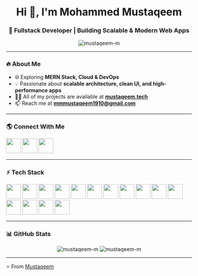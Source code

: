 <h1 align="center">Hi 👋, I'm Mohammed Mustaqeem</h1>
<h3 align="center">🚀 Fullstack Developer | Building Scalable & Modern Web Apps</h3>

<p align="center">
  <img src="https://komarev.com/ghpvc/?username=mustaqeem-m&label=Profile%20views&color=0e75b6&style=flat" alt="mustaqeem-m" />
</p>

---

### 🔥 About Me
- 🌐 Exploring **MERN Stack, Cloud & DevOps**
- 💡 Passionate about **scalable architecture, clean UI, and high-performance apps**
- 👨‍💻 All of my projects are available at [**mustaqeem.tech**](https://mustaqeem.tech)
- 📫 Reach me at **mmmustaqeem1910@gmail.com**

---

### 🌎 Connect With Me
<p align="left">
  <a href="https://www.linkedin.com/in/mustaqeem-m-a553bb322/" target="_blank"><img src="https://cdn.jsdelivr.net/gh/devicons/devicon/icons/linkedin/linkedin-original.svg" width="40"/></a>
  <a href="mailto:mmmustaqeem1910@gmail.com"><img src="https://cdn.jsdelivr.net/gh/devicons/devicon/icons/google/google-original.svg" width="40"/></a>
  <a href="https://mustaqeem.tech" target="_blank"><img src="https://cdn.jsdelivr.net/gh/devicons/devicon/icons/chrome/chrome-original.svg" width="40"/></a>
</p>

---

### ⚡ Tech Stack
<p align="left">
  <img src="https://cdn.jsdelivr.net/gh/devicons/devicon/icons/javascript/javascript-original.svg" width="40"/>
  <img src="https://cdn.jsdelivr.net/gh/devicons/devicon/icons/react/react-original-wordmark.svg" width="40"/>
  <img src="https://cdn.jsdelivr.net/gh/devicons/devicon/icons/redux/redux-original.svg" width="40"/>
  <img src="https://cdn.jsdelivr.net/gh/devicons/devicon/icons/nodejs/nodejs-original-wordmark.svg" width="40"/>
  <img src="https://cdn.jsdelivr.net/gh/devicons/devicon/icons/express/express-original-wordmark.svg" width="40"/>
  <img src="https://cdn.jsdelivr.net/gh/devicons/devicon/icons/mongodb/mongodb-original-wordmark.svg" width="40"/>
  <img src="https://cdn.jsdelivr.net/gh/devicons/devicon/icons/mysql/mysql-original-wordmark.svg" width="40"/>
  <img src="https://cdn.jsdelivr.net/gh/devicons/devicon/icons/html5/html5-original-wordmark.svg" width="40"/>
  <img src="https://cdn.jsdelivr.net/gh/devicons/devicon/icons/css3/css3-original-wordmark.svg" width="40"/>
  <img src="https://cdn.jsdelivr.net/gh/devicons/devicon/icons/tailwindcss/tailwindcss-plain.svg" width="40"/>
  <img src="https://cdn.jsdelivr.net/gh/devicons/devicon/icons/nginx/nginx-original.svg" width="40"/>
  <img src="https://cdn.jsdelivr.net/gh/devicons/devicon/icons/git/git-original.svg" width="40"/>
  <img src="https://cdn.jsdelivr.net/gh/devicons/devicon/icons/firebase/firebase-plain.svg" width="40"/>
  <img src="https://cdn.jsdelivr.net/gh/devicons/devicon/icons/flutter/flutter-original.svg" width="40"/>
  <img src="https://cdn.jsdelivr.net/gh/devicons/devicon/icons/dart/dart-original.svg" width="40"/>
</p>

---

### 📊 GitHub Stats
<p align="center">
  <img src="https://github-readme-stats.vercel.app/api?username=mustaqeem-m&show_icons=true&theme=radical" alt="mustaqeem-m" />
  <img src="https://github-readme-streak-stats.herokuapp.com/?user=mustaqeem-m&theme=radical" alt="mustaqeem-m" />
</p>

---

⭐️ From [Mustaqeem](https://github.com/mustaqeem-m)
